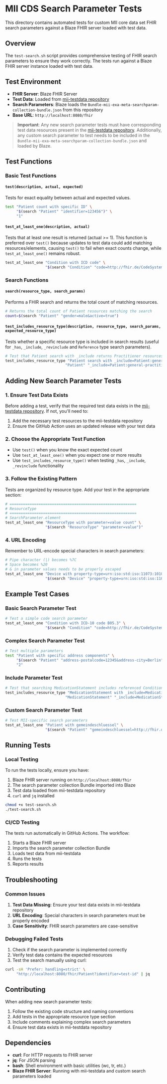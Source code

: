 # MII CDS Search Parameter Tests

This directory contains automated tests for custom MII core data set FHIR search parameters against a Blaze FHIR server loaded with test data.

## Overview

The `test-search.sh` script provides comprehensive testing of FHIR search parameters to ensure they work correctly. The tests run against a Blaze FHIR server instance loaded with test data.

## Test Environment

- **FHIR Server**: Blaze FHIR Server
- **Test Data**: Loaded from [mii-testdata repository](https://github.com/medizininformatik-initiative/mii-testdata)
- **Search Parameters**: Blaze loads the `Bundle-mii-exa-meta-searchparam-collection-bundle.json` from this repository
- **Base URL**: `http://localhost:8080/fhir`

> **Important**: Any new search parameter tests must have corresponding test data resources present in the [mii-testdata repository](https://github.com/medizininformatik-initiative/mii-testdata). Additionally, any custom search parameter to test needs to be included in the `Bundle-mii-exa-meta-searchparam-collection-bundle.json` and loaded by Blaze.

## Test Functions

### Basic Test Functions

#### `test(description, actual, expected)`
Tests for exact equality between actual and expected values.

```bash
test "Patient count with specific ID" \
     "$(search "Patient" "identifier=123456")" \
     "1"
```

#### `test_at_least_one(description, actual)`
Tests that at least one result is returned (actual >= 1). This function is preferred over `test()` because updates to test data could add matching resources/elements, causing `test()` to fail when exact counts change, while `test_at_least_one()` remains robust.

```bash
test_at_least_one "Condition with ICD code" \
                  "$(search "Condition" "code=http://fhir.de/CodeSystem/bfarm/icd-10-gm|B05.3")"
```

### Search Functions

#### `search(resource_type, search_params)`
Performs a FHIR search and returns the total count of matching resources.

```bash
# Returns the total count of Patient resources matching the search
count=$(search "Patient" "gender=male&active=true")
```

#### `test_includes_resource_type(description, resource_type, search_params, expected_resource_type)`
Tests whether a specific resource type is included in search results (useful for `_has`, `_include`, `_revinclude` and `Reference` type search parameters).

```bash
# Test that Patient search with _include returns Practitioner resources
test_includes_resource_type "Patient search with _include=Patient:general-practitioner" \
                           "Patient" "_include=Patient:general-practitioner" "Practitioner"
```

## Adding New Search Parameter Tests

### 1. Ensure Test Data Exists

Before adding a test, verify that the required test data exists in the [mii-testdata repository](https://github.com/medizininformatik-initiative/mii-testdata). If not, you'll need to:

1. Add the necessary test resources to the mii-testdata repository
2. Ensure the GitHub Action uses an updated release with your test data

### 2. Choose the Appropriate Test Function

- Use `test()` when you know the exact expected count
- Use `test_at_least_one()` when you expect one or more results
- Use `test_includes_resource_type()` when testing `_has`, `_include`, `_revinclude` functionality

### 3. Follow the Existing Pattern

Tests are organized by resource type. Add your test in the appropriate section:

```bash
# =========================================================
# ResourceType
# =========================================================
# SearchParameter.element
test_at_least_one "ResourceType with parameter=value count" \
                  "$(search "ResourceType" "parameter=value")"
```

### 4. URL Encoding

Remember to URL-encode special characters in search parameters:

```bash
# Pipe character (|) becomes %7C
# Space becomes %20
# & in parameter values needs to be properly escaped
test_at_least_one "Device with property-type=urn:iso:std:iso:11073:10101|69684 count" \
                  "$(search "Device" "property-type=urn:iso:std:iso:11073:10101%7C69684")"
```

## Example Test Cases

### Basic Search Parameter Test

```bash
# Test a simple code search parameter
test_at_least_one "Condition with ICD-10 code B05.3" \
                  "$(search "Condition" "code=http://fhir.de/CodeSystem/bfarm/icd-10-gm%7CB05.3")"
```

### Complex Search Parameter Test

```bash
# Test multiple parameters
test "Patient with specific address components" \
     "$(search "Patient" "address-postalcode=12345&address-city=Berlin")" \
     "2"
```

### Include Parameter Test

```bash
# Test that searching MedicationStatement includes referenced Condition resources
test_includes_resource_type "MedicationStatement with _include=MedicationStatement:reason-reference" \
                           "MedicationStatement" "_include=MedicationStatement:reason-reference" "Condition"
```

### Custom Search Parameter Test

```bash
# Test MII-specific search parameters
test_at_least_one "Patient with gemeindeschluessel" \
                  "$(search "Patient" "gemeindeschluessel=http://fhir.de/sid/destatis/ags%7C11000000")"
```

## Running Tests

### Local Testing

To run the tests locally, ensure you have:

1. Blaze FHIR server running on `http://localhost:8080/fhir`
2. The search parameter collection Bundle imported into Blaze
3. Test data loaded from mii-testdata repository
4. `curl` and `jq` installed

```bash
chmod +x test-search.sh
./test-search.sh
```

### CI/CD Testing

The tests run automatically in GitHub Actions. The workflow:

1. Starts a Blaze FHIR server
2. Imports the search parameter collection Bundle
3. Loads test data from mii-testdata
4. Runs the tests
5. Reports results

## Troubleshooting

### Common Issues

1. **Test Data Missing**: Ensure your test data exists in mii-testdata repository
2. **URL Encoding**: Special characters in search parameters must be properly encoded
3. **Case Sensitivity**: FHIR search parameters are case-sensitive

### Debugging Failed Tests

1. Check if the search parameter is implemented correctly
2. Verify test data contains the expected resources
3. Test the search manually using curl:

```bash
curl -sH 'Prefer: handling=strict' \
     "http://localhost:8080/fhir/Patient?identifier=test-id" | jq
```

## Contributing

When adding new search parameter tests:

1. Follow the existing code structure and naming conventions
2. Add tests in the appropriate resource type section
3. Include comments explaining complex search parameters
4. Ensure test data exists in mii-testdata repository

## Dependencies

- **curl**: For HTTP requests to FHIR server
- **jq**: For JSON parsing
- **bash**: Shell environment with basic utilities (wc, tr, etc.)
- **Blaze FHIR Server**: Running with mii-testdata and custom search parameters loaded
